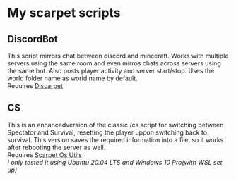 # My scarpet scripts

## DiscordBot
This script mirrors chat between discord and minceraft. Works with multiple servers using the same room and even mirros chats across servers using the same bot. Also posts player activity and server start/stop. Uses the world folder name as world name by default.  
Requires [Discarpet](https://github.com/replaceitem/carpet-discarpet)

## CS
This is an enhancedversion of the classic /cs script for switching between Spectator and Survival, resetting the player uppon switching back to survival. This version saves the required information into a file, so it works after rebooting the server as well.  
Requires [Scarpet Os Utils](https://github.com/obp3ter/scarpet-os-utils)  
*I only tested it using Ubuntu 20.04 LTS and Windows 10 Pro(with WSL set up)*
